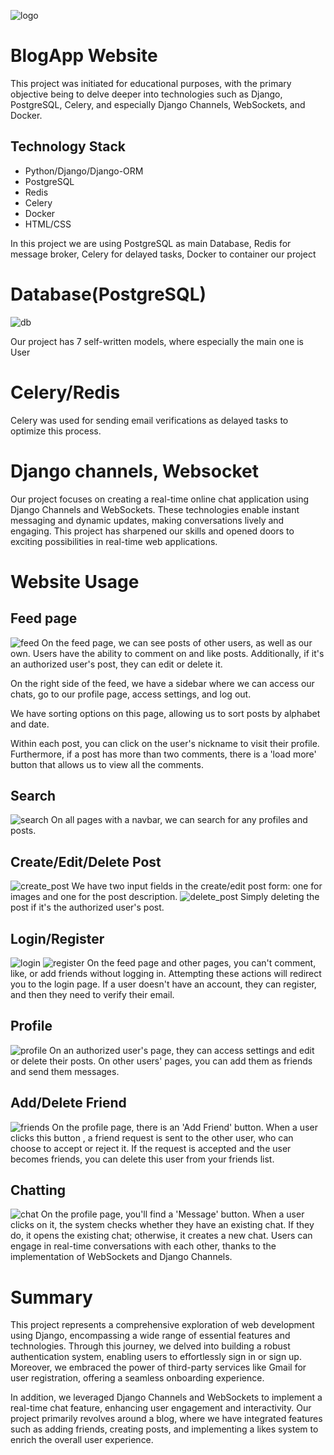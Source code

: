 ![logo](media_for_readme/logo/logo_blogapp.jpg)
# BlogApp Website

This project was initiated for educational purposes, with the primary objective being 
to delve deeper into technologies such as Django, PostgreSQL, Celery, and especially 
Django Channels, WebSockets, and Docker.

## Technology Stack
* Python/Django/Django-ORM
* PostgreSQL
* Redis
* Celery
* Docker
* HTML/CSS

In this project we are using PostgreSQL as main Database, 
Redis for message broker, Celery for delayed tasks, Docker to container our project

# Database(PostgreSQL)
![db](media_for_readme/db/db_picture.png)

Our project has 7 self-written models, where especially the main one is User

# Celery/Redis
Celery was used for sending email verifications as delayed tasks to optimize this process.

# Django channels, Websocket
Our project focuses on creating a real-time online chat application using 
Django Channels and WebSockets. These technologies enable instant messaging 
and dynamic updates, making conversations lively and engaging. This project 
has sharpened our skills and opened doors to exciting possibilities in real-time 
web applications.

# Website Usage
## Feed page
![feed](media_for_readme/video_usage/feed-page.gif)
On the feed page, we can see posts of other users, as well as our own. 
Users have the ability to comment on and like posts. Additionally, if it's 
an authorized user's post, they can edit or delete it.

On the right side of the feed, we have a sidebar where we can access our chats, 
go to our profile page, access settings, and log out.

We have sorting options on this page, allowing us to sort posts by alphabet and date.

Within each post, you can click on the user's nickname to visit their profile. 
Furthermore, if a post has more than two comments, there is a 'load more' 
button that allows us to view all the comments.


## Search
![search](media_for_readme/video_usage/search.gif)
On all pages with a navbar, we can search for any profiles and posts.


## Create/Edit/Delete Post
![create_post](media_for_readme/video_usage/create-post.gif)
We have two input fields in the create/edit post form: one for images 
and one for the post description.
![delete_post](media_for_readme/video_usage/delete-post.gif)
Simply deleting the post if it's the authorized user's post.


## Login/Register
![login](media_for_readme/video_usage/login.gif)
![register](media_for_readme/video_usage/registration.gif)
On the feed page and other pages, you can't comment, like, or add friends 
without logging in. Attempting these actions will redirect you to the login
page. If a user doesn't have an account, they can register, and then they need
to verify their email.


## Profile
![profile](media_for_readme/video_usage/profile-page.gif)
On an authorized user's page, they can access settings and edit or delete their posts. 
On other users' pages, you can add them as friends and send them messages.


## Add/Delete Friend
![friends](media_for_readme/video_usage/add_friend.gif)
On the profile page, there is an 'Add Friend' button. When a user clicks this button , 
a friend request is sent to the other user, who can choose to accept or reject it.
If the request is accepted and the user becomes friends, you can delete this user from 
your friends list.

## Chatting
![chat](media_for_readme/video_usage/chatting.gif)
On the profile page, you'll find a 'Message' button. When a user clicks on it,
the system checks whether they have an existing chat. If they do, it opens the existing
chat; otherwise, it creates a new chat. Users can engage in real-time conversations 
with each other, thanks to the implementation of WebSockets and Django Channels.


# Summary
This project represents a comprehensive exploration of web development using Django, 
encompassing a wide range of essential features and technologies. Through this journey, 
we delved into building a robust authentication system, enabling users to effortlessly 
sign in or sign up. Moreover, we embraced the power of third-party services like Gmail 
for user registration, offering a seamless onboarding experience. 

In addition, we leveraged Django Channels and WebSockets to implement a real-time 
chat feature, enhancing user engagement and interactivity. Our project primarily 
revolves around a blog, where we have integrated features such as adding friends, 
creating posts, and implementing a likes system to enrich the overall user experience.
